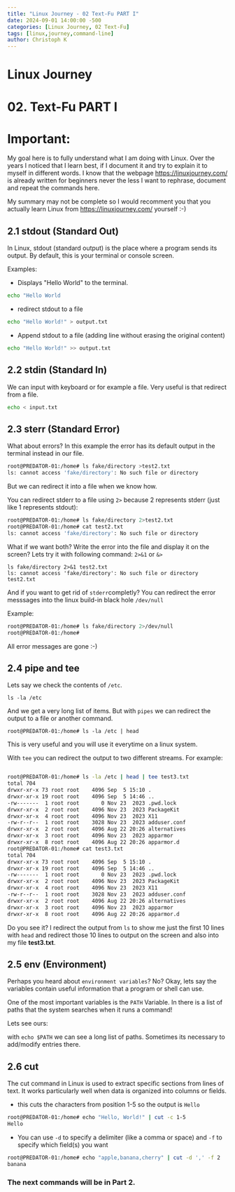 ```yaml
---
title: "Linux Journey - 02 Text-Fu PART I"
date: 2024-09-01 14:00:00 -500 
categories: [Linux Journey, 02 Text-Fu]
tags: [linux,journey,command-line]
author: Christoph K
---
```


# Linux Journey 

# 02. Text-Fu PART I 

# Important: 


My goal here is to fully understand what I am doing with Linux. Over the years I noticed that I learn best, if I document it and try to explain it to myself in different words. 
I know that the webpage https://linuxjourney.com/ is already written for beginners never the less I want to rephrase, document and repeat the commands here. 

My summary may not be complete so I would recomment you that you actually learn Linux from https://linuxjourney.com/ yourself :-) 


## 2.1 stdout (Standard Out)

In Linux, stdout (standard output) is the place where a program sends its output. By default, this is your terminal or console screen.

Examples:
- Displays "Hello World" to the terminal.

```bash
echo "Hello World
```

- redirect stdout to a file
```bash
echo "Hello World!" > output.txt
```

- Append stdout to a file (adding line without erasing the original content)
```bash
echo "Hello World!" >> output.txt
```

## 2.2 stdin (Standard In)

We can input with keyboard or for example a file. Very useful is that redirect from a file. 

```bash
echo < input.txt
```

## 2.3 sterr (Standard Error)

What about errors? In this example the error has its default output in the terminal instead in our file. 
```bash
root@PREDATOR-01:/home# ls fake/directory >test2.txt
ls: cannot access 'fake/directory': No such file or directory
```

But we can redirect it into a file when we know how. 

 You can redirect stderr to a file using `2>` because 2 represents stderr (just like 1 represents stdout):


```bash
root@PREDATOR-01:/home# ls fake/directory 2>test2.txt
root@PREDATOR-01:/home# cat test2.txt
ls: cannot access 'fake/directory': No such file or directory
```

What if we want both? Write the error into the file and display it on the screen? Lets try it with following command:
`2>&1` or `&>`
```
ls fake/directory 2>&1 test2.txt
ls: cannot access 'fake/directory': No such file or directory
test2.txt
```

And if you want to get rid of `stderr`completly? You can redirect the error messsages into the linux build-in black hole `/dev/null`

Example: 
```bash
root@PREDATOR-01:/home# ls fake/directory 2>/dev/null
root@PREDATOR-01:/home#
```

All error messages are gone :-) 


## 2.4 pipe and tee

Lets say we check the contents of `/etc`.

`ls -la /etc`

And we get a very long list of items. But with `pipes` we can redirect the output to a file or another command.

`root@PREDATOR-01:/home# ls -la /etc | head`

This is very useful and you will use it everytime on a linux system.

With `tee` you can redirect the output to two different streams. For example:


```bash

root@PREDATOR-01:/home# ls -la /etc | head | tee test3.txt
total 704
drwxr-xr-x 73 root root    4096 Sep  5 15:10 .
drwxr-xr-x 19 root root    4096 Sep  5 14:46 ..
-rw-------  1 root root       0 Nov 23  2023 .pwd.lock
drwxr-xr-x  2 root root    4096 Nov 23  2023 PackageKit
drwxr-xr-x  4 root root    4096 Nov 23  2023 X11
-rw-r--r--  1 root root    3028 Nov 23  2023 adduser.conf
drwxr-xr-x  2 root root    4096 Aug 22 20:26 alternatives
drwxr-xr-x  3 root root    4096 Nov 23  2023 apparmor
drwxr-xr-x  8 root root    4096 Aug 22 20:26 apparmor.d
root@PREDATOR-01:/home# cat test3.txt
total 704
drwxr-xr-x 73 root root    4096 Sep  5 15:10 .
drwxr-xr-x 19 root root    4096 Sep  5 14:46 ..
-rw-------  1 root root       0 Nov 23  2023 .pwd.lock
drwxr-xr-x  2 root root    4096 Nov 23  2023 PackageKit
drwxr-xr-x  4 root root    4096 Nov 23  2023 X11
-rw-r--r--  1 root root    3028 Nov 23  2023 adduser.conf
drwxr-xr-x  2 root root    4096 Aug 22 20:26 alternatives
drwxr-xr-x  3 root root    4096 Nov 23  2023 apparmor
drwxr-xr-x  8 root root    4096 Aug 22 20:26 apparmor.d

```
Do you see it? I redirect the output from `ls` to show me just the first 10 lines with `head` and redirect those 10 lines to output on the screen and also into my file **test3.txt**.

## 2.5 env (Environment)

Perhaps you heard about `environment variables`? No? Okay, lets say the variables contain useful information that a program or shell can use. 

One of the most important variables is the `PATH` Variable. In there is a list of paths that the system searches when it runs a command!

Lets see ours:

with `echo $PATH` we can see a long list of paths. Sometimes its necessary to add/modify entries there.

## 2.6 cut

The cut command in Linux is used to extract specific sections from lines of text. It works particularly well when data is organized into columns or fields.

- this cuts the characters from position 1-5 so the output is `Hello`
```bash
root@PREDATOR-01:/home# echo "Hello, World!" | cut -c 1-5
Hello
```
- You can use `-d` to specify a delimiter (like a comma or space) and `-f` to specify which field(s) you want

```bash
root@PREDATOR-01:/home# echo "apple,banana,cherry" | cut -d ',' -f 2
banana
```


### The next commands will be in Part 2.